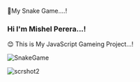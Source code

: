 🔰My Snake Game....!

### Hi I'm Mishel Perera...!

 😊 This is My JavaScript Gameing Project...!
 
  ![SnakeGame](https://user-images.githubusercontent.com/68801545/167263786-23d42f2d-0cd5-4374-a31a-b91decf79148.PNG)
      
  ![scrshot2](https://user-images.githubusercontent.com/68801545/167263832-e30ae09f-3877-44b9-b145-6fc366922cf5.PNG)
